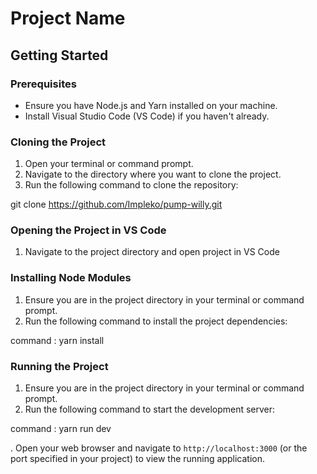 # Project Name

## Getting Started

### Prerequisites

- Ensure you have Node.js and Yarn installed on your machine.
- Install Visual Studio Code (VS Code) if you haven't already.

### Cloning the Project

1. Open your terminal or command prompt.
2. Navigate to the directory where you want to clone the project.
3. Run the following command to clone the repository:

git clone https://github.com/Impleko/pump-willy.git

### Opening the Project in VS Code

1. Navigate to the project directory and open project in VS Code

### Installing Node Modules

1. Ensure you are in the project directory in your terminal or command prompt.
2. Run the following command  to install the project dependencies:

command : yarn install

### Running the Project

1. Ensure you are in the project directory in your terminal or command prompt.
2. Run the following command  to start the development server:

command : yarn run dev

. Open your web browser and navigate to `http://localhost:3000` (or the port specified in your project) to view the running application.

